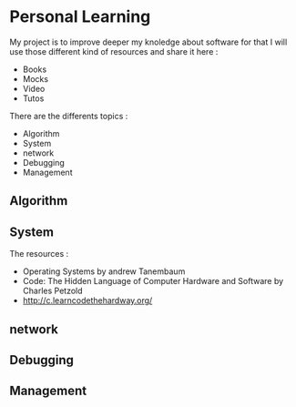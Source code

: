 # Personal Learning
My project is to improve deeper my knoledge about software for that I will use those different kind of resources and share it here :
* Books
* Mocks
* Video
* Tutos

There are the differents topics :
* Algorithm
* System
* network
* Debugging
* Management

## Algorithm

## System
The resources :
* Operating Systems by andrew Tanembaum
* Code: The Hidden Language of Computer Hardware and Software by Charles Petzold
* http://c.learncodethehardway.org/

## network
## Debugging
## Management

